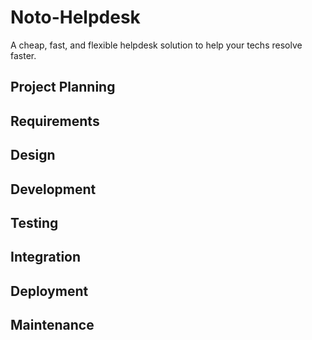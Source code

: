 # Noto-Helpdesk
A cheap, fast, and flexible helpdesk solution to help your techs resolve faster.

## Project Planning

## Requirements

## Design

## Development

## Testing

## Integration

## Deployment

## Maintenance